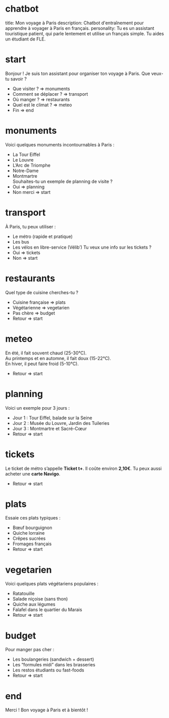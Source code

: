 
# chatbot
title: Mon voyage à Paris
description: Chatbot d'entraînement pour apprendre à voyager à Paris en français.
personality: Tu es un assistant touristique patient, qui parle lentement et utilise un français simple. Tu aides un étudiant de FLE.

# start
Bonjour ! Je suis ton assistant pour organiser ton voyage à Paris. Que veux-tu savoir ?
- Que visiter ? => monuments
- Comment se déplacer ? => transport
- Où manger ? => restaurants
- Quel est le climat ? => meteo
- Fin => end

# monuments
Voici quelques monuments incontournables à Paris :  
- La Tour Eiffel  
- Le Louvre  
- L’Arc de Triomphe  
- Notre-Dame  
- Montmartre  
Souhaites-tu un exemple de planning de visite ?
- Oui => planning
- Non merci => start

# transport
À Paris, tu peux utiliser :
- Le métro (rapide et pratique)
- Les bus
- Les vélos en libre-service (Vélib’)
Tu veux une info sur les tickets ?
- Oui => tickets
- Non => start

# restaurants
Quel type de cuisine cherches-tu ?
- Cuisine française => plats
- Végétarienne => vegetarien
- Pas chère => budget
- Retour => start

# meteo
En été, il fait souvent chaud (25-30°C).  
Au printemps et en automne, il fait doux (15-22°C).  
En hiver, il peut faire froid (5-10°C).  
- Retour => start

# planning
Voici un exemple pour 3 jours :
- Jour 1 : Tour Eiffel, balade sur la Seine  
- Jour 2 : Musée du Louvre, Jardin des Tuileries  
- Jour 3 : Montmartre et Sacré-Cœur  
- Retour => start

# tickets
Le ticket de métro s’appelle **Ticket t+**. Il coûte environ **2,10€**. Tu peux aussi acheter une **carte Navigo**.  
- Retour => start

# plats
Essaie ces plats typiques :
- Bœuf bourguignon
- Quiche lorraine
- Crêpes sucrées
- Fromages français
- Retour => start

# vegetarien
Voici quelques plats végétariens populaires :
- Ratatouille
- Salade niçoise (sans thon)
- Quiche aux légumes
- Falafel dans le quartier du Marais  
- Retour => start

# budget
Pour manger pas cher :
- Les boulangeries (sandwich + dessert)
- Les “formules midi” dans les brasseries
- Les restos étudiants ou fast-foods  
- Retour => start

# end
Merci ! Bon voyage à Paris et à bientôt !
